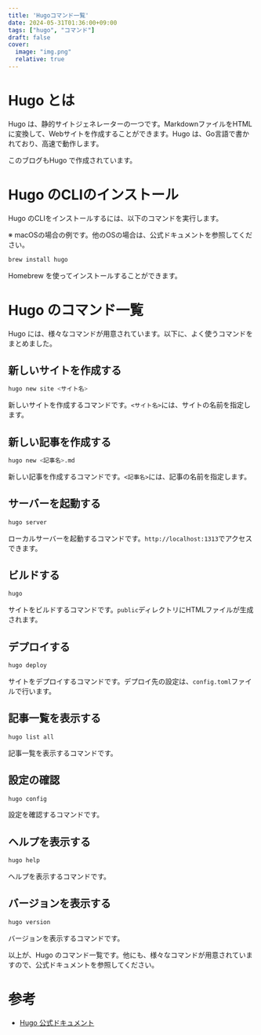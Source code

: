 ```yaml
---
title: 'Hugoコマンド一覧'
date: 2024-05-31T01:36:00+09:00
tags: ["hugo", "コマンド"]
draft: false
cover:
  image: "img.png"
  relative: true
---
```


# Hugo とは

Hugo は、静的サイトジェネレーターの一つです。MarkdownファイルをHTMLに変換して、Webサイトを作成することができます。Hugo は、Go言語で書かれており、高速で動作します。

このブログもHugo で作成されています。

# Hugo のCLIのインストール

Hugo のCLIをインストールするには、以下のコマンドを実行します。

※ macOSの場合の例です。他のOSの場合は、公式ドキュメントを参照してください。

```bash
brew install hugo
```

Homebrew を使ってインストールすることができます。

# Hugo のコマンド一覧

Hugo には、様々なコマンドが用意されています。以下に、よく使うコマンドをまとめました。

## 新しいサイトを作成する

```bash
hugo new site <サイト名>
```

新しいサイトを作成するコマンドです。`<サイト名>`には、サイトの名前を指定します。

## 新しい記事を作成する

```bash
hugo new <記事名>.md
```

新しい記事を作成するコマンドです。`<記事名>`には、記事の名前を指定します。

## サーバーを起動する

```bash
hugo server
```

ローカルサーバーを起動するコマンドです。`http://localhost:1313`でアクセスできます。

## ビルドする

```bash
hugo
```

サイトをビルドするコマンドです。`public`ディレクトリにHTMLファイルが生成されます。

## デプロイする

```bash
hugo deploy
```

サイトをデプロイするコマンドです。デプロイ先の設定は、`config.toml`ファイルで行います。

## 記事一覧を表示する

```bash
hugo list all
```

記事一覧を表示するコマンドです。

## 設定の確認

```bash
hugo config
```

設定を確認するコマンドです。

## ヘルプを表示する

```bash
hugo help
```

ヘルプを表示するコマンドです。

## バージョンを表示する

```bash
hugo version
```

バージョンを表示するコマンドです。

以上が、Hugo のコマンド一覧です。他にも、様々なコマンドが用意されていますので、公式ドキュメントを参照してください。

# 参考
- [Hugo 公式ドキュメント](https://gohugo.io/documentation/)